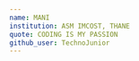 ```yaml
---
name: MANI
institution: ASM IMCOST, THANE
quote: CODING IS MY PASSION
github_user: TechnoJunior
---
```

